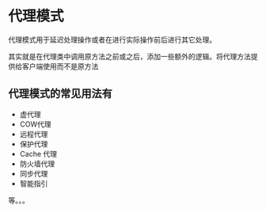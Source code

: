 # 代理模式

代理模式用于延迟处理操作或者在进行实际操作前后进行其它处理。

其实就是在代理类中调用原方法之前或之后，添加一些额外的逻辑。将代理方法提供给客户端使用而不是原方法

## 代理模式的常见用法有

* 虚代理
* COW代理
* 远程代理
* 保护代理
* Cache 代理
* 防火墙代理
* 同步代理
* 智能指引

等。。。
